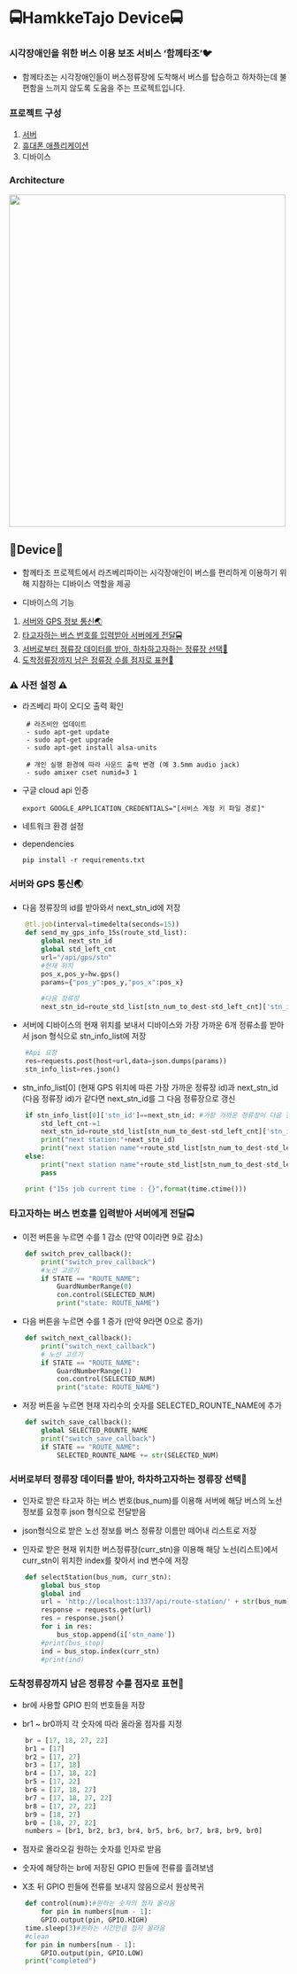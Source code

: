 # :oncoming_bus:HamkkeTajo Device:oncoming_bus:


### 시각장애인을 위한 버스 이용 보조 서비스 ‘함께타조’:bird:
- 함께타조는 시각장애인들이 버스정류장에 도착해서 버스를 탑승하고 하차하는데 불편함을 느끼지 않도록 도움을 주는 프로젝트입니다.


### 프로젝트 구성
1. [서버](https://github.com/yangjae33/tajo_backend)
2. [휴대폰 애플리케이션](https://github.com/seungyeonchoi/tajo_frontend)
3. 디바이스


### Architecture
<img src="https://user-images.githubusercontent.com/48347010/92088064-59620800-ee07-11ea-8ca7-ba0b4852c31a.png" width="500" height="600"/>

## :cherries:Device:cherries:
- 함께타조 프로젝트에서 라즈베리파이는 시각장애인이 버스를 편리하게 이용하기 위해 지참하는 디바이스 역할을 제공

- 디바이스의 기능
1. [서버와 GPS 정보 통신:earth_asia:](#gps)
2. [타고자하는 버스 번호를 입력받아 서버에게 전달:oncoming_bus:](#sel_bus)
3. [서버로부터 정류장 데이터를 받아, 하차하고자하는 정류장 선택:busstop:](#sel_station)
4. [도착정류장까지 남은 정류장 수를 점자로 표현:station:](#braille)


### :warning: 사전 설정 :warning:
- 라즈베리 파이 오디오 출력 확인
	```
	 # 라즈비안 업데이트 
	 - sudo apt-get update
	 - sudo apt-get upgrade
	 - sudo apt-get install alsa-units
	
	 # 개인 실행 환경에 따라 사운드 출력 변경 (예 3.5mm audio jack)
	 - sudo amixer cset numid=3 1
	```
- 구글 cloud api 인증
	```
	export GOOGLE_APPLICATION_CREDENTIALS="[서비스 계정 키 파일 경로]"
	```
- 네트워크 환경 설정


- dependencies
	```
	pip install -r requirements.txt
	```




### 서버와 GPS 통신:earth_asia: <a name="gps"></a>

- 다음 정류장의 id를 받아와서 next_stn_id에 저장
``` python
    @tl.job(interval=timedelta(seconds=15))
    def send_my_gps_info_15s(route_std_list):
        global next_stn_id
        global std_left_cnt
        url="/api/gps/stn"
        #현재 위치
        pos_x,pos_y=hw.gps()   
        params={"pos_y":pos_y,"pos_x":pos_x}
    
        #다음 정류장
        next_stn_id=route_std_list[stn_num_to_dest-std_left_cnt]['stn_id']
```


- 서버에 디바이스의 현재 위치를 보내서 디바이스와 가장 가까운 6개 정류소를 받아서 json 형식으로 stn_info_list에 저장
```python
    #Api 요청
    res=requests.post(host+url,data=json.dumps(params))
    stn_info_list=res.json()                   
```


- stn_info_list[0] (현재 GPS 위치에 따른 가장 가까운 정류장 id)과 next_stn_id (다음 정류장 id)가 같다면 next_stn_id를 그 다음 정류장으로 갱신
``` python
    if stn_info_list[0]['stn_id']==next_stn_id: #가장 가까운 정류장이 다음 정류장으로 바뀜
        std_left_cnt-=1
        next_stn_id=route_std_list[stn_num_to_dest-std_left_cnt]['stn_id']
        print("next station:"+next_stn_id)
        print("next station name"+route_std_list[stn_num_to_dest-std_left_cnt]['stn_name'])
    else:
        print("next station name"+route_std_list[stn_num_to_dest-std_left_cnt]['stn_name'])
        pass

    print ("15s job current time : {}".format(time.ctime()))

``` 


### 타고자하는 버스 번호를 입력받아 서버에게 전달:oncoming_bus: <a name="sel_bus"></a>

- 이전 버튼을 누르면 수를 1 감소 (만약 0이라면 9로 감소)
``` python
    def switch_prev_callback():
        print("switch_prev_callback")
        #노선 고르기
        if STATE == "ROUTE_NAME":
            GuardNumberRange(0)
            con.control(SELECTED_NUM)
            print("state: ROUTE_NAME")
``` 


- 다음 버튼을 누르면 수를 1 증가 (만약 9라면 0으로 증가)
``` python
    def switch_next_callback():
        print("switch_next_callback")
        # 노선 고르기
        if STATE == "ROUTE_NAME":
            GuardNumberRange(1)
            con.control(SELECTED_NUM)
            print("state: ROUTE_NAME")
``` 


- 저장 버튼을 누르면 현재 자리수의 숫자를 SELECTED_ROUNTE_NAME에 추가
``` python
    def switch_save_callback():
        global SELECTED_ROUNTE_NAME
        print("switch_save_callback")
        if STATE == "ROUTE_NAME":
            SELECTED_ROUNTE_NAME += str(SELECTED_NUM)
``` 


### 서버로부터 정류장 데이터를 받아, 하차하고자하는 정류장 선택:busstop: <a name="sel_station"></a>

- 인자로 받은 타고자 하는 버스 번호(bus_num)를 이용해 서버에 해당 버스의 노선 정보를 요청후 json 형식으로 전달받음

- json형식으로 받은 노선 정보를 버스 정류장 이름만 떼어내 리스트로 저장

- 인자로 받은 현재 위치한 버스정류장(curr_stn)을 이용해 해당 노선(리스트)에서 curr_stn이 위치한 index를 찾아서 ind 변수에 저장
``` python
    def selectStation(bus_num, curr_stn):
        global bus_stop
        global ind
        url = 'http://localhost:1337/api/route-station/' + str(bus_num)
        response = requests.get(url)
        res = response.json()
        for i in res:
            bus_stop.append(i['stn_name'])
        #print(bus_stop)
        ind = bus_stop.index(curr_stn)
        #print(ind)
``` 


### 도착정류장까지 남은 정류장 수를 점자로 표현:station: <a name="braille"></a>

- br에 사용할 GPIO 핀의 번호들을 저장

- br1 ~ br0까지 각 숫자에 따라 올라올 점자를 지정
``` python
    br = [17, 18, 27, 22]
    br1 = [17]
    br2 = [17, 27]
    br3 = [17, 18]
    br4 = [17, 18, 22]
    br5 = [17, 22]
    br6 = [17, 18, 27]
    br7 = [17, 18, 27, 22]
    br8 = [17, 27, 22]
    br9 = [18, 27]
    br0 = [18, 27, 22]
    numbers = [br1, br2, br3, br4, br5, br6, br7, br8, br9, br0]
``` 


- 점자로 올라오길 원하는 숫자를 인자로 받음

- 숫자에 해당하는 br에 저장된 GPIO 핀들에 전류를 흘려보냄

- X초 뒤 GPIO 핀들에 전류를 보내지 않음으로서 원상복귀
``` python
    def control(num):#원하는 숫자의 점자 올라옴
        for pin in numbers[num - 1]:
	    GPIO.output(pin, GPIO.HIGH)
	time.sleep(3)#원하는 시간만큼 점자 올라옴
	#clean
	for pin in numbers[num - 1]:
	    GPIO.output(pin, GPIO.LOW)
	print("completed")
``` 


